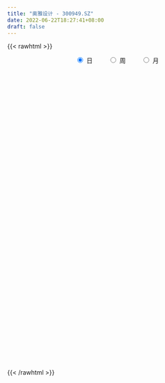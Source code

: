 ```yaml
---
title: "奥雅设计 - 300949.SZ"
date: 2022-06-22T18:27:41+08:00
draft: false
---
```

{{< rawhtml >}}
    <div style="text-align: center">
        <label style="padding: 1rem;"><input style="margin-right: .5rem" type="radio" name="period" value="D" checked onclick="period_change(this)">日</label>
        <label style="padding: 1rem;"><input style="margin-right: .5rem" type="radio" name="period" value="W" onclick="period_change(this)">周</label>
        <label style="padding: 1rem;"><input style="margin-right: .5rem" type="radio" name="period" value="M" onclick="period_change(this)">月</label>
    </div>
    <div id="chart" style="height: 700px;"></div> 
    <script type="text/javascript">
        const D_v = [86296.97,61749.71,57171.45,42821.42,43817.62,39338.19,34016.39,31419.39,20517.57,18460.06,31825.85,21792.62,15233.46,18181.46,16590.54,22956.92,34479.87,37650.38,27408.04,25761.56,19600.77,15570.81,16243.94,13201.29,17982.92,9625.34,8540.03,16987.98,28898.24,16386.1,15584.81,8897.23,8587.29,8727.69,7005.5,8990.54,10225.41,7910.95,7105.2,16995.69,9477.93,11446.15,7151.54,12031.17,10538.73,5022.0,7439.0,6344.0,7755.33,8227.0,6181.48,5370.18,6269.51,8412.84,6393.0,5379.84,7363.84,4485.0,5084.0,7913.0,11129.7,7220.0,4571.0,4946.0,6944.13,11486.86,7520.0,4569.7,3972.0,3502.89,6090.78,4559.75,4999.31,3744.0,3953.21,3515.16,4700.31,5464.65,4742.64,7537.0,21077.59,11495.92,6516.44,3754.16,3976.0,4176.09,2522.7,3452.72,3863.85,5550.72,3454.0,3636.0,3951.22,4842.24,5017.0,2695.5,4510.0,2522.0,3192.0,4086.0,3793.0,4883.72,6805.99,3988.0,2865.0,3159.0,3773.0,3604.0,3474.13,3232.0,2541.27,3186.5,3729.0,4084.0,3711.5,8695.25,6331.49,6530.03,4307.0,3292.0,4297.0,7183.0,6287.0,3561.0,4038.7,5671.21,12934.0,4056.0,4508.29,4133.0,6932.0,4529.0,3287.0,3996.27,4882.75,3299.0,2494.0,3691.0,2257.0,2791.99,2363.27,2117.0,2081.27,2595.0,2914.72,1373.0,2535.0,1431.0,2369.0,1516.0,1458.0,1485.0,1747.56,4396.0,2609.0,1420.0,1492.0,2077.0,1094.0,1932.0,1142.0,2422.85,2901.0,4735.0,2407.0,2081.0,1214.0,1239.75,1957.0,1962.0,2616.0,14942.81,17797.36,42331.42,45165.74,25911.65,36324.01,29795.75,14184.24,18289.64,28866.08,45383.4,32613.41,20288.33,12346.83,27397.53,19737.59,14709.0,8120.39,12291.89,8545.29,8479.89,10083.71,55281.94,59154.36,95164.2,60791.01,78837.56,63325.21,44369.26,40627.55,48878.57,41594.36,28489.36,41542.23,46715.41,30890.73,41550.55,32299.87,30685.19,39373.38,33492.51,29297.71,17544.54,20321.72,15129.56,20018.04,20055.99,25863.9,26709.77,15796.11,18313.87,12159.88,10620.16,12804.64,9125.4,10274.0,8530.87,15597.4,20326.2,15249.0,23435.0,21436.23,11875.75,8984.45,38881.95,26518.04,16539.3,13418.84,19203.79,10990.45,19706.65,9732.43,7955.99,6988.02,7950.0,9873.27,20511.37,11572.87,13920.15,12365.0,10916.01,8300.88,8379.65,11245.65,13752.59,18619.01,19647.73,20091.0,16691.41,17059.52,12093.49,20758.78,28337.7,17241.69,12799.63,13958.0,24433.45,24129.07,18015.86,23924.44,21224.47,18858.08,14052.77,9321.0,11886.98,5929.0,7795.0,10166.59,9480.93,6253.99,9490.37,9519.38,20433.0,12960.95,11576.9,8834.0,6704.95,6525.87,10836.0,39627.94,27145.7,25411.08,38693.77,26790.49,25161.95,20752.9,21320.03,20239.21,17440.08,14601.0,15867.18,9896.3,7963.55,7671.0,6420.55,6039.74,5981.0,12745.0,7522.0,6205.0,4878.0,5335.7,6750.4,5836.7,15660.44,9976.34,14300.08,15173.21,12964.93]
const D_histogram = [0.0,-1.0210826211,-1.6715937046,-2.4986506082,-3.2156428761,-3.8487280447,-3.9233080526,-4.135944887,-3.9939812317,-3.6089544384,-2.9871739103,-2.5822970886,-2.1589550567,-1.6034648286,-1.0863382619,-0.6032118768,0.0714159445,0.6735538263,1.0484610336,0.9627875862,0.9978845584,0.9833103067,0.9188951681,0.9706655774,0.8752670766,0.8846376884,0.9673788853,1.1546590781,1.297372024,1.3206644281,1.1761687098,1.1439134453,1.1051489671,1.0356526376,1.0356070291,1.0671611705,1.0059449979,0.893880257,0.8265340404,0.5776266228,0.3402472137,0.0553912953,-0.0248828458,-0.202407866,-0.3775135321,-0.4274675942,-0.4566510533,-0.4715216088,-0.3479315537,-0.1687699244,-0.0805707216,0.0642377615,0.2061578554,0.3938793692,0.4432166465,0.4303006154,0.4891044893,0.5146351559,0.538497509,0.6226536108,0.7406844404,0.7265674791,0.7429405008,0.7752342641,0.7968162624,0.820224044,0.7523349306,0.6699101332,0.5881885769,0.5353782424,0.4390575841,0.3986479879,0.2936601919,0.2085517215,0.1800945507,0.202266503,0.2539103355,0.2990425978,0.313433512,0.3434636394,0.4422040279,0.3914790917,0.294149552,0.2288386194,0.1424642788,0.0726180486,0.0536415063,0.0699743273,0.0959355145,0.0191383152,-0.0102317823,-0.023628781,-0.0351924762,-0.0595987563,-0.1493515153,-0.1901392981,-0.2812663933,-0.3168404885,-0.2920336843,-0.2344833483,-0.2463226492,-0.3177027444,-0.2694116683,-0.3196999903,-0.2918413108,-0.2189877205,-0.1078504708,-0.0019104858,0.0792683437,0.0817789129,0.0576381008,0.1200351136,0.2037716944,0.2647588009,0.305771964,0.3703477272,0.4326992734,0.3745301484,0.3744810806,0.3130067438,0.1995870031,0.2601252816,0.3263751263,0.3351903478,0.2959315823,0.3140783407,0.0314959031,-0.1389329816,-0.2049264833,-0.2321678314,-0.1923195816,-0.1573819888,-0.1212514918,-0.0859909694,-0.0439936812,-0.0305076941,-0.0272331664,-0.0502520457,-0.0539683624,-0.0695190987,-0.0908756,-0.1113534922,-0.0916628087,-0.0437894806,-0.0897898158,-0.1058584356,-0.152498774,-0.1510524939,-0.084098275,-0.0330099604,-0.0289305234,0.0170125311,0.0663260517,0.1028904924,0.0801731789,0.0698087832,0.0497022215,0.0206011368,0.009039038,-0.026044177,-0.0286609504,-0.0764580814,-0.1645715798,-0.1051199934,-0.0747552859,-0.0978664182,-0.0790320997,-0.0417343243,-0.0081258112,0.0405723494,0.1190574571,0.3803054036,0.5520052533,1.0051254369,1.3941628906,1.4176054152,1.5712008996,1.2854759665,0.9929888288,0.8918512274,0.8928570701,1.0725830397,0.8821249741,0.5614282779,0.260148043,0.1419534471,0.0454684195,-0.2060392442,-0.3240779834,-0.5787254446,-0.7313826642,-0.733863667,-0.6838104558,0.0286233718,1.2509149044,1.845804155,1.7778469451,2.4847783787,2.3091802979,1.8906966538,1.5915996701,1.130494624,0.5722105561,0.039052624,-0.0452545568,-0.0492009939,-0.319633645,-0.3184403685,-0.526049086,-0.5703746098,-0.4213035755,-0.9511232002,-1.5057358887,-1.7861976138,-2.0432557326,-2.04159799,-1.995745759,-1.897712038,-1.5795236817,-1.5659194481,-1.4104294291,-1.4670584985,-1.4633416355,-1.3471849204,-1.3792754079,-1.2799257224,-1.2995938591,-1.1671433407,-0.8434371835,-0.6133754792,-0.4290579761,-0.1895607578,-0.2422218383,-0.3202506804,-0.3302253241,0.1364143837,0.3390308868,0.4075263833,0.4901843876,0.2807930954,0.208203285,-0.0650434603,-0.1968678432,-0.2754501102,-0.2757089036,-0.2243195683,-0.2167693208,-0.0579088409,-0.0089641861,-0.192916659,-0.2192004974,-0.1498886587,-0.052669065,-0.0080278165,-0.0548230712,0.0982815613,0.2567486573,0.4715876864,0.6424139433,0.7548130089,0.7591608628,0.6695753954,0.7253101035,0.7373658142,0.6756976013,0.6263110803,0.5155844891,0.5567498814,0.5499306391,0.5089487471,0.4654116553,0.0398649031,-0.0279039487,-0.2577343159,-0.4348309712,-0.7038938379,-0.8374772023,-0.8466007199,-0.8365723299,-0.8961218455,-0.8805218757,-1.0470123196,-1.0561433816,-1.2254112234,-1.3870187642,-1.2596905215,-1.0482403838,-0.8591300563,-0.5822108518,0.0964872935,0.5732086049,0.7942913337,1.0095853347,1.3110485723,1.3407667089,1.3461562152,1.2825303637,1.2386005597,1.0929002667,0.7934707932,0.6828000261,0.6181036679,0.514006455,0.3888607962,0.2957633808,0.2122813365,0.135527572,0.0896799863,-0.0450017564,-0.1848042086,-0.3385734631,-0.3990905337,-0.4302621143,-0.4646765025,-0.453587904,-0.3088654105,-0.2334088561,-0.0631152081,0.1042304332,0.1056413006]
const D_fast = [0.0,-1.2763532764,-2.344762786,-3.7964823416,-5.3173853286,-6.9126525083,-7.9680595294,-9.2146825855,-10.0712142381,-10.5884260545,-10.7134390039,-10.9541364543,-11.0705331867,-10.9159091657,-10.6703671645,-10.3380437485,-9.6455619412,-8.8750356028,-8.238013137,-8.082989688,-7.7984215761,-7.5671682512,-7.4018595977,-7.1074227941,-6.9840045257,-6.7534744918,-6.4288885736,-5.9529436112,-5.4858876594,-5.1324291483,-4.9828826891,-4.7291595922,-4.4916368287,-4.3022199988,-4.04336385,-3.745019416,-3.5547493391,-3.4433440157,-3.3040567223,-3.4085574842,-3.5608750898,-3.8318831844,-3.918378037,-4.1465050236,-4.4159890728,-4.5728100335,-4.7161562559,-4.8489072136,-4.8123000469,-4.6753308987,-4.6072743763,-4.4464064528,-4.252946895,-3.966755539,-3.8066141001,-3.7119549773,-3.530874981,-3.3766855255,-3.2181987951,-2.9783792907,-2.6751773509,-2.5076524425,-2.3055442955,-2.0794419662,-1.8586559023,-1.6301921097,-1.5099974904,-1.4249447546,-1.3596191666,-1.2785849405,-1.2651412028,-1.205888802,-1.2374615501,-1.27043209,-1.2538656231,-1.1811270451,-1.0660056288,-0.946112717,-0.8533634248,-0.7374673875,-0.5281759921,-0.4810311553,-0.5048233071,-0.5129245849,-0.5636828557,-0.6153745737,-0.6209407395,-0.5871143367,-0.5371692709,-0.6091818914,-0.6411099344,-0.6604141283,-0.6807759427,-0.7200819118,-0.8471725496,-0.935495157,-1.0969388504,-1.2117230678,-1.2599246846,-1.2609951858,-1.3344151489,-1.4852209303,-1.5042827712,-1.6344960908,-1.679597739,-1.6614910788,-1.5773164468,-1.4718540833,-1.3708581679,-1.3479028704,-1.3576341574,-1.2652283661,-1.1305488617,-1.003372055,-0.885915901,-0.7287532059,-0.5582268413,-0.5227634293,-0.4291922269,-0.4124148778,-0.4759378677,-0.3503682688,-0.2025246426,-0.1099118341,-0.075187704,0.0214786396,-0.2532298222,-0.4583919524,-0.5756170749,-0.6609003808,-0.6691320264,-0.6735399308,-0.6677223068,-0.6539595267,-0.6229606588,-0.6171015952,-0.6206353591,-0.6562172498,-0.6734256571,-0.7063561681,-0.7504315694,-0.7987478346,-0.8019728534,-0.7650468954,-0.8334946845,-0.8760279132,-0.9607929452,-0.9971097885,-0.9511801383,-0.9083443139,-0.9114975077,-0.8613013205,-0.7954062869,-0.7331192232,-0.7357932419,-0.7287054418,-0.7363864482,-0.7603372486,-0.769639588,-0.8112338472,-0.8210158582,-0.8879275096,-1.0171839029,-0.9840123148,-0.9723364288,-1.0199141656,-1.0208378721,-0.9939736777,-0.9623966175,-0.9035553695,-0.7953058975,-0.4389816001,-0.1292804371,0.5751211058,1.312699282,1.6905431605,2.2369388697,2.2725829283,2.2283429978,2.3501682033,2.5743883135,3.022260043,3.0523332209,2.8719935943,2.63575037,2.553044136,2.4679262132,2.1649087385,1.9658505034,1.5665216811,1.2310187954,1.0450718759,0.9241724731,1.6437621436,3.1787824024,4.2351226917,4.6116272181,5.9397532464,6.34145024,6.3956407594,6.4944436933,6.3159623031,5.9007308742,5.3773360981,5.2817152781,5.2654685926,4.9151275302,4.8367107146,4.4975897256,4.3106705493,4.3544156898,3.586815265,2.6557686043,1.9287574758,1.1608854239,0.6521436689,0.1990594601,-0.1773348283,-0.2540273925,-0.6319030209,-0.8290203592,-1.2524140531,-1.6145325991,-1.835172114,-2.2120814535,-2.4327131986,-2.7772798001,-2.9366151169,-2.8237682555,-2.747050421,-2.669997412,-2.4778903832,-2.5911069231,-2.7491984354,-2.8417294101,-2.3409861065,-2.0536118816,-1.8832347893,-1.6780306881,-1.8172237064,-1.8377626956,-2.127270306,-2.3083116497,-2.4557564443,-2.5249424635,-2.5296330203,-2.576275103,-2.4318918333,-2.385188225,-2.6173698627,-2.6984538254,-2.6666141515,-2.582561824,-2.5399275296,-2.6004285521,-2.4227535293,-2.2000992689,-1.8673633182,-1.5359335755,-1.2348312577,-1.0406931881,-0.9628848066,-0.7258225726,-0.5294254084,-0.422169221,-0.3149779719,-0.2968084409,-0.1164555782,0.0142078393,0.1004631341,0.173278956,-0.2423015704,-0.3170464094,-0.6113103555,-0.8971147537,-1.3421510798,-1.6851037447,-1.9058774423,-2.1049921349,-2.3885721118,-2.593102611,-3.0213461347,-3.2945130421,-3.7701336898,-4.2784959216,-4.4660903093,-4.5167002676,-4.5423724541,-4.4110059626,-3.7081859939,-3.0881625313,-2.668506969,-2.2008166343,-1.5715912537,-1.2066814398,-0.8647528798,-0.6077461404,-0.3420258045,-0.2145010307,-0.3155628059,-0.2555335665,-0.1657040077,-0.1412996069,-0.1692300666,-0.1883866368,-0.218798347,-0.2616702185,-0.2850978077,-0.4310299894,-0.6170334937,-0.855446114,-1.0157358181,-1.1544729273,-1.305056441,-1.4073648186,-1.3398586777,-1.3227543374,-1.1682394914,-0.9748362418,-0.9470150492]
const D_slow = [0.0,-0.2552706553,-0.6731690814,-1.2978317335,-2.1017424525,-3.0639244637,-4.0447514768,-5.0787376985,-6.0772330065,-6.9794716161,-7.7262650936,-8.3718393658,-8.91157813,-9.3124443371,-9.5840289026,-9.7348318718,-9.7169778857,-9.5485894291,-9.2864741707,-9.0457772741,-8.7963061345,-8.5504785579,-8.3207547658,-8.0780883715,-7.8592716023,-7.6381121802,-7.3962674589,-7.1076026894,-6.7832596834,-6.4530935763,-6.1590513989,-5.8730730376,-5.5967857958,-5.3378726364,-5.0789708791,-4.8121805865,-4.560694337,-4.3372242728,-4.1305907627,-3.986184107,-3.9011223035,-3.8872744797,-3.8934951912,-3.9440971577,-4.0384755407,-4.1453424392,-4.2595052026,-4.3773856048,-4.4643684932,-4.5065609743,-4.5267036547,-4.5106442143,-4.4591047505,-4.3606349082,-4.2498307466,-4.1422555927,-4.0199794704,-3.8913206814,-3.7566963041,-3.6010329014,-3.4158617913,-3.2342199215,-3.0484847963,-2.8546762303,-2.6554721647,-2.4504161537,-2.262332421,-2.0948548877,-1.9478077435,-1.8139631829,-1.7041987869,-1.6045367899,-1.5311217419,-1.4789838116,-1.4339601739,-1.3833935481,-1.3199159642,-1.2451553148,-1.1667969368,-1.0809310269,-0.97038002,-0.872510247,-0.7989728591,-0.7417632042,-0.7061471345,-0.6879926224,-0.6745822458,-0.657088664,-0.6331047853,-0.6283202066,-0.6308781521,-0.6367853474,-0.6455834664,-0.6604831555,-0.6978210343,-0.7453558588,-0.8156724572,-0.8948825793,-0.9678910004,-1.0265118374,-1.0880924997,-1.1675181858,-1.2348711029,-1.3147961005,-1.3877564282,-1.4425033583,-1.469465976,-1.4699435975,-1.4501265115,-1.4296817833,-1.4152722581,-1.3852634797,-1.3343205561,-1.2681308559,-1.1916878649,-1.0991009331,-0.9909261148,-0.8972935777,-0.8036733075,-0.7254216216,-0.6755248708,-0.6104935504,-0.5288997688,-0.4451021819,-0.3711192863,-0.2925997011,-0.2847257253,-0.3194589708,-0.3706905916,-0.4287325494,-0.4768124448,-0.516157942,-0.546470815,-0.5679685573,-0.5789669776,-0.5865939011,-0.5934021927,-0.6059652041,-0.6194572947,-0.6368370694,-0.6595559694,-0.6873943424,-0.7103100446,-0.7212574148,-0.7437048687,-0.7701694776,-0.8082941711,-0.8460572946,-0.8670818633,-0.8753343535,-0.8825669843,-0.8783138515,-0.8617323386,-0.8360097155,-0.8159664208,-0.798514225,-0.7860886696,-0.7809383854,-0.7786786259,-0.7851896702,-0.7923549078,-0.8114694282,-0.8526123231,-0.8788923215,-0.8975811429,-0.9220477475,-0.9418057724,-0.9522393535,-0.9542708063,-0.9441277189,-0.9143633546,-0.8192870037,-0.6812856904,-0.4300043312,-0.0814636085,0.2729377453,0.6657379702,0.9871069618,1.235354169,1.4583169759,1.6815312434,1.9496770033,2.1702082468,2.3105653163,2.3756023271,2.4110906889,2.4224577937,2.3709479827,2.2899284868,2.1452471257,1.9624014596,1.7789355429,1.6079829289,1.6151387719,1.927867498,2.3893185367,2.833780273,3.4549748677,4.0322699421,4.5049441056,4.9028440231,5.1854676791,5.3285203181,5.3382834741,5.3269698349,5.3146695865,5.2347611752,5.1551510831,5.0236388116,4.8810451591,4.7757192653,4.5379384652,4.161504493,3.7149550896,3.2041411564,2.6937416589,2.1948052192,1.7203772097,1.3254962892,0.9340164272,0.5814090699,0.2146444453,-0.1511909636,-0.4879871937,-0.8328060456,-1.1527874762,-1.477685941,-1.7694717762,-1.980331072,-2.1336749418,-2.2409394359,-2.2883296253,-2.3488850849,-2.428947755,-2.511504086,-2.4774004901,-2.3926427684,-2.2907611726,-2.1682150757,-2.0980168018,-2.0459659806,-2.0622268457,-2.1114438065,-2.180306334,-2.2492335599,-2.305313452,-2.3595057822,-2.3739829924,-2.3762240389,-2.4244532037,-2.479253328,-2.5167254927,-2.529892759,-2.5318997131,-2.5456054809,-2.5210350906,-2.4568479262,-2.3389510046,-2.1783475188,-1.9896442666,-1.7998540509,-1.632460202,-1.4511326761,-1.2667912226,-1.0978668223,-0.9412890522,-0.8123929299,-0.6732054596,-0.5357227998,-0.408485613,-0.2921326992,-0.2821664734,-0.2891424606,-0.3535760396,-0.4622837824,-0.6382572419,-0.8476265425,-1.0592767224,-1.2684198049,-1.4924502663,-1.7125807352,-1.9743338151,-2.2383696605,-2.5447224664,-2.8914771574,-3.2063997878,-3.4684598838,-3.6832423978,-3.8287951108,-3.8046732874,-3.6613711362,-3.4627983027,-3.2104019691,-2.882639826,-2.5474481488,-2.210909095,-1.890276504,-1.5806263641,-1.3074012974,-1.1090335991,-0.9383335926,-0.7838076756,-0.6553060619,-0.5580908628,-0.4841500176,-0.4310796835,-0.3971977905,-0.3747777939,-0.386028233,-0.4322292852,-0.5168726509,-0.6166452844,-0.7242108129,-0.8403799386,-0.9537769146,-1.0309932672,-1.0893454812,-1.1051242833,-1.079066675,-1.0526563498]
const D_data = [['2021-02-26', 110.0, 109.0, 100.0, 143.0],['2021-03-01', 99.79, 93.0, 91.29, 108.5],['2021-03-02', 90.07, 91.96, 85.08, 95.93],['2021-03-03', 88.86, 83.92, 83.81, 89.9],['2021-03-04', 83.6, 78.57, 78.35, 86.38],['2021-03-05', 75.0, 72.75, 72.56, 77.97],['2021-03-08', 73.77, 74.2, 72.9, 75.7],['2021-03-09', 73.47, 67.8, 67.58, 73.47],['2021-03-10', 68.0, 67.99, 67.0, 69.5],['2021-03-11', 68.0, 68.48, 66.01, 69.13],['2021-03-12', 68.09, 70.48, 67.11, 72.76],['2021-03-15', 69.0, 67.16, 66.62, 69.02],['2021-03-16', 67.2, 66.5, 65.62, 67.79],['2021-03-17', 67.03, 68.0, 66.51, 68.64],['2021-03-18', 67.51, 68.0, 66.67, 68.68],['2021-03-19', 67.62, 68.23, 66.82, 70.18],['2021-03-22', 68.23, 72.17, 68.23, 73.33],['2021-03-23', 71.9, 73.65, 69.44, 76.33],['2021-03-24', 72.0, 72.8, 72.0, 75.1],['2021-03-25', 71.0, 67.31, 67.01, 71.0],['2021-03-26', 67.0, 68.2, 67.0, 70.7],['2021-03-29', 67.5, 67.19, 67.12, 69.3],['2021-03-30', 67.99, 65.91, 65.62, 68.15],['2021-03-31', 65.99, 66.92, 65.53, 67.4],['2021-04-01', 66.01, 64.56, 64.05, 66.66],['2021-04-02', 64.69, 65.24, 64.07, 65.59],['2021-04-06', 65.24, 66.08, 65.2, 66.08],['2021-04-07', 65.78, 67.94, 65.67, 68.06],['2021-04-08', 68.5, 68.27, 68.02, 72.51],['2021-04-09', 67.89, 67.33, 66.67, 68.75],['2021-04-12', 67.33, 65.0, 64.87, 67.85],['2021-04-13', 65.16, 66.0, 64.8, 66.0],['2021-04-14', 66.22, 65.81, 65.0, 66.43],['2021-04-15', 65.98, 65.21, 65.06, 66.41],['2021-04-16', 65.21, 65.98, 65.12, 66.25],['2021-04-19', 65.6, 66.6, 65.16, 66.7],['2021-04-20', 66.62, 65.52, 65.45, 67.3],['2021-04-21', 65.0, 64.54, 64.49, 65.19],['2021-04-22', 64.68, 64.7, 64.45, 65.65],['2021-04-23', 64.8, 61.55, 61.51, 64.98],['2021-04-26', 61.2, 60.18, 60.01, 61.44],['2021-04-27', 60.5, 57.77, 57.46, 60.6],['2021-04-28', 57.01, 58.8, 57.01, 58.86],['2021-04-29', 58.0, 56.23, 56.22, 58.0],['2021-04-30', 56.23, 54.5, 54.42, 56.41],['2021-05-06', 54.32, 54.55, 54.32, 55.29],['2021-05-07', 54.65, 53.64, 53.61, 54.91],['2021-05-10', 53.54, 52.71, 52.58, 53.86],['2021-05-11', 52.8, 53.78, 52.65, 54.37],['2021-05-12', 53.01, 54.45, 52.65, 54.85],['2021-05-13', 54.0, 53.29, 53.21, 54.6],['2021-05-14', 53.63, 53.98, 53.3, 54.23],['2021-05-17', 53.6, 54.19, 53.1, 54.19],['2021-05-18', 54.36, 55.27, 54.0, 55.29],['2021-05-19', 55.2, 53.9, 53.9, 55.22],['2021-05-20', 53.76, 52.97, 52.86, 53.77],['2021-05-21', 53.02, 53.78, 53.02, 54.86],['2021-05-24', 53.41, 53.43, 53.15, 53.78],['2021-05-25', 53.16, 53.42, 52.88, 53.52],['2021-05-26', 53.42, 54.41, 53.34, 54.58],['2021-05-27', 54.46, 55.43, 54.46, 56.47],['2021-05-28', 55.19, 54.17, 54.13, 55.55],['2021-05-31', 54.0, 54.7, 54.0, 54.78],['2021-06-01', 54.75, 55.22, 54.46, 55.48],['2021-06-02', 55.4, 55.47, 54.62, 55.85],['2021-06-03', 56.0, 55.9, 55.61, 57.38],['2021-06-04', 55.75, 54.93, 54.73, 55.75],['2021-06-07', 55.26, 54.6, 54.47, 55.45],['2021-06-08', 54.92, 54.38, 54.33, 54.92],['2021-06-09', 54.72, 54.56, 54.31, 54.72],['2021-06-10', 54.36, 53.75, 53.67, 54.59],['2021-06-11', 53.9, 54.18, 53.69, 54.88],['2021-06-15', 54.0, 53.03, 52.96, 54.08],['2021-06-16', 53.53, 52.75, 52.73, 53.53],['2021-06-17', 52.66, 53.1, 52.52, 53.1],['2021-06-18', 53.34, 53.67, 52.8, 53.74],['2021-06-21', 53.48, 54.23, 53.41, 54.48],['2021-06-22', 54.23, 54.45, 53.89, 54.55],['2021-06-23', 54.71, 54.3, 54.03, 54.71],['2021-06-24', 54.23, 54.72, 54.03, 55.34],['2021-06-25', 54.71, 56.1, 53.8, 58.44],['2021-06-28', 56.0, 54.56, 54.23, 56.0],['2021-06-29', 54.15, 53.73, 53.6, 54.69],['2021-06-30', 53.66, 53.79, 53.51, 54.17],['2021-07-01', 53.8, 53.16, 53.15, 54.09],['2021-07-02', 53.25, 52.93, 52.76, 53.46],['2021-07-05', 53.0, 53.28, 52.93, 53.39],['2021-07-06', 53.42, 53.67, 53.05, 53.72],['2021-07-07', 53.42, 53.88, 53.42, 54.09],['2021-07-08', 53.87, 52.41, 52.41, 54.05],['2021-07-09', 52.12, 52.63, 52.12, 53.09],['2021-07-12', 53.0, 52.61, 52.19, 53.05],['2021-07-13', 52.85, 52.45, 52.26, 52.87],['2021-07-14', 52.45, 52.06, 51.91, 52.53],['2021-07-15', 52.03, 50.75, 50.16, 52.28],['2021-07-16', 50.54, 50.77, 50.54, 51.1],['2021-07-19', 50.77, 49.48, 49.4, 50.77],['2021-07-20', 49.09, 49.47, 49.02, 49.79],['2021-07-21', 49.66, 49.82, 49.23, 50.44],['2021-07-22', 49.78, 50.1, 49.38, 50.3],['2021-07-23', 50.11, 49.01, 49.0, 50.29],['2021-07-26', 49.11, 47.65, 47.25, 49.38],['2021-07-27', 47.42, 48.68, 47.22, 49.63],['2021-07-28', 48.7, 47.02, 46.59, 48.7],['2021-07-29', 47.99, 47.5, 47.05, 47.99],['2021-07-30', 47.6, 47.93, 47.16, 48.59],['2021-08-02', 47.55, 48.57, 47.55, 48.57],['2021-08-03', 48.58, 48.84, 48.29, 48.98],['2021-08-04', 49.17, 48.86, 48.58, 49.36],['2021-08-05', 48.56, 47.96, 47.82, 48.9],['2021-08-06', 48.28, 47.42, 47.42, 48.28],['2021-08-09', 47.21, 48.48, 47.21, 48.6],['2021-08-10', 48.49, 49.08, 48.44, 49.1],['2021-08-11', 48.56, 49.19, 48.56, 49.6],['2021-08-12', 49.2, 49.27, 48.78, 49.4],['2021-08-13', 49.23, 49.96, 49.0, 50.48],['2021-08-16', 49.98, 50.45, 49.1, 50.5],['2021-08-17', 50.15, 49.14, 49.0, 51.25],['2021-08-18', 48.92, 49.89, 48.73, 50.35],['2021-08-19', 49.88, 49.12, 49.01, 49.9],['2021-08-20', 49.0, 48.1, 48.0, 49.21],['2021-08-23', 48.22, 50.23, 48.22, 50.34],['2021-08-24', 50.23, 50.8, 49.8, 50.88],['2021-08-25', 50.8, 50.48, 50.34, 51.15],['2021-08-26', 50.46, 49.99, 49.85, 50.77],['2021-08-27', 49.99, 50.85, 49.99, 51.06],['2021-08-30', 48.74, 46.46, 46.46, 48.75],['2021-08-31', 46.06, 46.55, 46.06, 46.87],['2021-09-01', 46.55, 47.03, 46.0, 47.25],['2021-09-02', 46.8, 47.03, 46.63, 47.55],['2021-09-03', 46.8, 47.67, 46.76, 48.28],['2021-09-06', 47.89, 47.6, 47.09, 47.89],['2021-09-07', 47.63, 47.62, 47.56, 48.27],['2021-09-08', 47.62, 47.64, 47.42, 47.79],['2021-09-09', 47.64, 47.8, 47.14, 47.88],['2021-09-10', 47.6, 47.48, 47.2, 47.8],['2021-09-13', 47.43, 47.29, 47.2, 47.93],['2021-09-14', 47.05, 46.79, 46.79, 47.45],['2021-09-15', 46.99, 46.83, 46.58, 47.04],['2021-09-16', 46.83, 46.49, 46.37, 47.07],['2021-09-17', 46.69, 46.16, 46.07, 46.69],['2021-09-22', 46.0, 45.88, 45.78, 46.24],['2021-09-23', 45.91, 46.2, 45.9, 46.51],['2021-09-24', 46.29, 46.58, 46.0, 46.77],['2021-09-27', 46.58, 45.25, 45.2, 46.59],['2021-09-28', 45.75, 45.27, 45.09, 45.75],['2021-09-29', 45.3, 44.5, 44.5, 45.58],['2021-09-30', 45.0, 44.74, 44.71, 45.11],['2021-10-08', 46.73, 45.53, 44.91, 46.73],['2021-10-11', 45.53, 45.48, 45.3, 45.67],['2021-10-12', 45.25, 44.89, 44.71, 45.41],['2021-10-13', 44.89, 45.42, 44.62, 45.49],['2021-10-14', 45.42, 45.63, 45.05, 45.66],['2021-10-15', 45.88, 45.65, 45.65, 46.95],['2021-10-18', 45.25, 44.9, 44.69, 45.62],['2021-10-19', 44.66, 44.91, 44.65, 45.35],['2021-10-20', 44.93, 44.64, 44.6, 45.15],['2021-10-21', 44.8, 44.31, 44.22, 44.8],['2021-10-22', 44.3, 44.32, 44.27, 44.59],['2021-10-25', 44.33, 43.78, 43.72, 44.33],['2021-10-26', 43.68, 43.95, 43.6, 44.01],['2021-10-27', 44.1, 43.09, 43.08, 44.2],['2021-10-28', 43.28, 42.0, 41.83, 43.28],['2021-10-29', 42.02, 43.54, 42.02, 45.55],['2021-11-01', 43.12, 43.22, 42.8, 43.56],['2021-11-02', 43.0, 42.37, 42.2, 43.63],['2021-11-03', 42.37, 42.68, 42.02, 42.84],['2021-11-04', 42.68, 42.88, 42.08, 43.25],['2021-11-05', 43.0, 42.87, 42.53, 43.25],['2021-11-08', 42.84, 43.16, 42.64, 43.48],['2021-11-09', 43.16, 43.81, 43.16, 43.88],['2021-11-10', 43.53, 47.1, 43.51, 47.5],['2021-11-11', 46.93, 47.42, 46.5, 48.7],['2021-11-12', 47.31, 53.19, 47.3, 55.88],['2021-11-15', 53.2, 55.6, 50.65, 58.5],['2021-11-16', 54.49, 53.28, 52.91, 55.42],['2021-11-17', 53.08, 56.66, 52.29, 59.49],['2021-11-18', 54.5, 52.06, 51.8, 54.78],['2021-11-19', 51.33, 51.48, 51.33, 53.31],['2021-11-22', 51.43, 53.76, 51.36, 54.88],['2021-11-23', 54.92, 55.71, 52.65, 56.42],['2021-11-24', 55.09, 59.49, 54.84, 61.5],['2021-11-25', 58.0, 55.9, 55.72, 58.57],['2021-11-26', 55.4, 53.78, 53.33, 56.9],['2021-11-29', 52.53, 53.0, 52.42, 53.8],['2021-11-30', 54.5, 54.66, 54.47, 58.5],['2021-12-01', 53.96, 54.77, 53.73, 56.22],['2021-12-02', 54.41, 52.16, 52.16, 55.04],['2021-12-03', 52.8, 52.95, 52.2, 53.53],['2021-12-06', 52.95, 50.18, 50.03, 53.18],['2021-12-07', 50.2, 50.12, 49.68, 51.41],['2021-12-08', 50.51, 51.26, 50.17, 51.57],['2021-12-09', 51.27, 51.72, 51.0, 52.31],['2021-12-10', 51.19, 62.06, 51.18, 62.06],['2021-12-13', 67.8, 74.47, 64.67, 74.47],['2021-12-14', 75.0, 73.09, 72.44, 80.66],['2021-12-15', 70.35, 68.04, 67.1, 71.39],['2021-12-16', 68.0, 81.65, 65.3, 81.65],['2021-12-17', 80.06, 74.49, 74.48, 80.98],['2021-12-20', 73.57, 72.13, 71.77, 77.77],['2021-12-21', 72.13, 73.75, 70.2, 74.5],['2021-12-22', 73.75, 71.47, 71.3, 79.88],['2021-12-23', 71.47, 68.92, 67.84, 75.03],['2021-12-24', 69.47, 67.28, 67.03, 70.5],['2021-12-27', 67.53, 71.99, 65.28, 74.0],['2021-12-28', 70.1, 73.48, 68.53, 78.28],['2021-12-29', 72.0, 70.0, 69.03, 73.13],['2021-12-30', 69.5, 73.16, 68.5, 75.5],['2021-12-31', 72.79, 70.37, 68.61, 73.85],['2022-01-04', 70.99, 72.0, 69.46, 73.57],['2022-01-05', 71.0, 75.0, 70.25, 75.55],['2022-01-06', 73.27, 65.57, 60.0, 73.35],['2022-01-07', 64.8, 61.95, 61.0, 67.99],['2022-01-10', 61.1, 62.36, 58.8, 62.84],['2022-01-11', 62.93, 60.15, 59.8, 62.93],['2022-01-12', 60.31, 61.48, 59.26, 61.95],['2022-01-13', 61.02, 60.89, 60.6, 63.3],['2022-01-14', 60.12, 60.65, 60.12, 63.2],['2022-01-17', 61.5, 63.36, 61.0, 64.27],['2022-01-18', 62.9, 59.34, 58.31, 63.0],['2022-01-19', 59.3, 60.49, 58.81, 61.35],['2022-01-20', 59.82, 57.0, 56.88, 60.68],['2022-01-21', 56.85, 56.44, 56.27, 58.16],['2022-01-24', 55.63, 57.0, 55.5, 58.7],['2022-01-25', 56.4, 54.18, 54.0, 57.45],['2022-01-26', 54.37, 54.8, 53.91, 56.36],['2022-01-27', 54.5, 52.3, 52.18, 54.8],['2022-01-28', 53.58, 53.29, 52.6, 54.28],['2022-02-07', 53.8, 55.85, 52.0, 55.85],['2022-02-08', 57.99, 55.3, 54.24, 57.99],['2022-02-09', 54.24, 55.12, 53.66, 55.49],['2022-02-10', 54.94, 56.39, 54.85, 58.32],['2022-02-11', 56.91, 52.73, 52.48, 56.91],['2022-02-14', 51.23, 51.49, 50.06, 52.69],['2022-02-15', 51.5, 51.49, 51.02, 52.8],['2022-02-16', 51.5, 58.27, 51.32, 60.8],['2022-02-17', 58.0, 56.62, 56.2, 58.5],['2022-02-18', 56.87, 55.64, 54.35, 56.87],['2022-02-21', 55.79, 56.27, 54.88, 56.27],['2022-02-22', 55.8, 52.27, 51.83, 55.83],['2022-02-23', 52.28, 53.12, 51.93, 53.44],['2022-02-24', 52.75, 49.43, 48.2, 53.25],['2022-02-25', 49.71, 49.7, 49.3, 51.27],['2022-02-28', 50.0, 49.3, 48.25, 50.15],['2022-03-01', 49.34, 49.53, 48.84, 49.88],['2022-03-02', 49.09, 49.79, 48.82, 50.5],['2022-03-03', 50.37, 48.89, 48.71, 50.45],['2022-03-04', 48.89, 50.79, 48.61, 51.96],['2022-03-07', 50.76, 49.61, 48.85, 50.76],['2022-03-08', 49.27, 45.9, 45.9, 49.61],['2022-03-09', 46.68, 46.79, 44.0, 47.46],['2022-03-10', 47.33, 47.6, 47.02, 48.8],['2022-03-11', 46.69, 47.96, 46.22, 48.0],['2022-03-14', 47.42, 47.3, 46.51, 48.66],['2022-03-15', 46.87, 45.76, 45.69, 48.27],['2022-03-16', 45.89, 48.21, 45.3, 48.25],['2022-03-17', 48.34, 48.91, 47.3, 50.15],['2022-03-18', 48.01, 50.58, 47.64, 50.96],['2022-03-21', 50.8, 51.2, 50.0, 51.34],['2022-03-22', 50.45, 51.5, 49.88, 52.1],['2022-03-23', 51.01, 50.8, 50.04, 53.1],['2022-03-24', 50.2, 49.72, 49.63, 50.89],['2022-03-25', 49.8, 51.79, 49.69, 52.96],['2022-03-28', 53.0, 51.82, 51.56, 53.86],['2022-03-29', 52.0, 51.16, 51.0, 53.26],['2022-03-30', 51.35, 51.39, 50.6, 51.85],['2022-03-31', 50.89, 50.52, 50.5, 52.7],['2022-04-01', 50.01, 52.56, 49.37, 53.58],['2022-04-06', 52.98, 52.41, 52.24, 55.08],['2022-04-07', 52.11, 52.21, 52.1, 54.5],['2022-04-08', 52.18, 52.29, 51.33, 54.48],['2022-04-11', 51.25, 46.39, 46.0, 51.5],['2022-04-12', 46.95, 49.5, 46.15, 49.59],['2022-04-13', 49.47, 46.5, 46.23, 49.7],['2022-04-14', 46.69, 45.72, 45.62, 47.21],['2022-04-15', 45.51, 42.82, 42.2, 45.9],['2022-04-18', 42.25, 42.7, 41.67, 43.15],['2022-04-19', 42.7, 43.06, 42.01, 43.24],['2022-04-20', 43.0, 42.46, 42.22, 44.26],['2022-04-21', 42.68, 40.56, 40.31, 42.88],['2022-04-22', 40.44, 40.44, 39.77, 41.18],['2022-04-25', 39.8, 36.71, 36.52, 39.8],['2022-04-26', 36.76, 37.06, 36.57, 38.38],['2022-04-27', 30.76, 33.31, 30.76, 33.5],['2022-04-28', 32.5, 31.07, 30.53, 32.82],['2022-04-29', 31.39, 33.1, 31.36, 33.45],['2022-05-05', 34.14, 33.67, 32.85, 34.14],['2022-05-06', 33.0, 33.2, 32.33, 33.98],['2022-05-09', 33.29, 34.45, 33.29, 34.97],['2022-05-10', 34.3, 41.34, 34.11, 41.34],['2022-05-11', 44.91, 41.68, 41.5, 46.91],['2022-05-12', 41.69, 40.41, 39.49, 42.48],['2022-05-13', 42.0, 41.77, 40.82, 43.17],['2022-05-16', 42.0, 44.75, 40.61, 46.69],['2022-05-17', 43.99, 42.92, 41.28, 43.99],['2022-05-18', 42.97, 43.45, 42.1, 44.8],['2022-05-19', 42.8, 43.19, 41.8, 43.79],['2022-05-20', 43.4, 43.91, 42.33, 44.55],['2022-05-23', 43.88, 42.85, 42.3, 44.49],['2022-05-24', 43.23, 40.3, 40.3, 43.85],['2022-05-25', 40.34, 42.0, 40.34, 42.35],['2022-05-26', 42.01, 42.5, 41.81, 43.2],['2022-05-27', 42.62, 41.9, 41.43, 42.8],['2022-05-30', 41.89, 41.29, 40.57, 41.99],['2022-05-31', 41.69, 41.3, 40.24, 41.69],['2022-06-01', 41.88, 41.08, 40.56, 41.97],['2022-06-02', 41.08, 40.81, 40.39, 41.1],['2022-06-06', 40.7, 40.9, 40.59, 41.49],['2022-06-07', 41.25, 39.26, 38.9, 41.25],['2022-06-08', 39.66, 38.3, 37.64, 39.69],['2022-06-09', 38.31, 37.05, 37.05, 38.52],['2022-06-10', 36.97, 37.26, 36.76, 37.5],['2022-06-13', 37.16, 36.95, 36.46, 37.67],['2022-06-14', 36.75, 36.26, 35.01, 36.8],['2022-06-15', 36.25, 36.27, 36.22, 37.09],['2022-06-16', 36.27, 37.92, 36.22, 38.6],['2022-06-17', 37.5, 37.28, 36.81, 37.96],['2022-06-20', 37.72, 38.86, 37.33, 39.16],['2022-06-21', 39.14, 39.6, 38.76, 40.65],['2022-06-22', 39.6, 37.91, 37.61, 39.83]]
const W_v = [86296.97,244898.39,136239.26,94755.0,144900.62,72624.3,70812.35,48802.52,51227.79,50645.52,12461.0,33877.99,33819.03,35831.7,35467.99,22695.12,16211.68,43522.19,29918.61,18843.99,20141.96,18103.0,21701.71,16624.4,23406.25,24757.52,26740.91,32563.29,19994.02,13597.26,6793.27,8253.72,2369.0,10602.56,8692.0,13132.85,8898.75,79649.59,151381.39,145440.86,82311.34,94682.72,357272.34,203959.1,192998.79,132848.79,93069.85,98843.53,51355.07,96043.83,102799.49,73052.16,53278.65,57074.91,71644.63,86694.2,96770.47,66069.37,75343.3,39625.51,63980.6,15538.95,109546.59,132719.14,78043.77,28094.84,37331.0,43559.58,42438.22]
const W_histogram = [0.0,-2.3133903134,-3.7817002135,-4.6334632382,-4.901899987,-4.9664605624,-4.5662523596,-4.1048410166,-3.8164593177,-3.8101504892,-3.5772547477,-3.1298130147,-2.5986817071,-1.9993628335,-1.3605531122,-0.8237424505,-0.3618096101,0.2174245485,0.4819420173,0.717392971,0.8210922288,0.8412863208,0.8495609346,0.8843706286,1.1266154302,1.2028121606,1.4623967962,1.441545718,1.4335452558,1.3586374084,1.3536662269,1.2454773909,1.2432669272,1.2620060387,1.1974816233,1.116522131,1.0339806446,1.6537740303,1.9097909327,2.1759349858,2.2297661461,2.7769672701,3.810263316,3.8320038772,3.8671694069,3.1655506398,2.4860766006,1.6647259265,0.8613587625,0.2747016868,0.0754490221,-0.4354991975,-0.6653966349,-0.955733952,-0.9187492741,-0.7664331994,-0.5761472157,-0.4370947487,-0.9235700972,-1.3220400808,-1.9579839674,-2.2301686062,-1.714469009,-1.1384126185,-0.8169722191,-0.6113963316,-0.6448166603,-0.5969845108,-0.460442899]
const W_fast = [0.0,-2.8917378917,-5.3054728452,-7.3156016794,-8.809513425,-10.1156891411,-10.8570440281,-11.4218429393,-12.0875760698,-13.0338048636,-13.695222809,-14.0302343296,-14.1487734489,-14.0492952837,-13.7506238404,-13.4197487913,-13.0482683534,-12.4146780577,-12.0296750845,-11.6148758881,-11.3059035731,-11.0753879009,-10.8547230535,-10.5988207023,-10.0749220432,-9.6980222726,-9.0728384379,-8.7333030867,-8.382917235,-8.1181657302,-7.784720355,-7.5815398432,-7.2729335752,-6.938692954,-6.7038469636,-6.5056759231,-6.3297222484,-5.2964853551,-4.5630207195,-3.7528929199,-3.1416202232,-1.9001772816,0.0856845933,1.0654261238,2.0673840052,2.157152898,2.099198009,1.6940288166,1.1060013431,0.5880196891,0.4076292799,-0.212193739,-0.6084403351,-1.1377111403,-1.3304137808,-1.369706006,-1.3234568263,-1.2936780464,-2.0110459192,-2.740025923,-3.8654658015,-4.6951925917,-4.6081102469,-4.3166570109,-4.1994596664,-4.1467328618,-4.3413573555,-4.4427713337,-4.4213404467]
const W_slow = [0.0,-0.5783475783,-1.5237726317,-2.6821384413,-3.907613438,-5.1492285786,-6.2907916685,-7.3170019227,-8.2711167521,-9.2236543744,-10.1179680613,-10.900421315,-11.5500917418,-12.0499324501,-12.3900707282,-12.5960063408,-12.6864587433,-12.6321026062,-12.5116171019,-12.3322688591,-12.1269958019,-11.9166742217,-11.7042839881,-11.4831913309,-11.2015374734,-10.9008344332,-10.5352352342,-10.1748488047,-9.8164624907,-9.4768031386,-9.1383865819,-8.8270172342,-8.5162005024,-8.2006989927,-7.9013285869,-7.6221980541,-7.363702893,-6.9502593854,-6.4728116522,-5.9288279058,-5.3713863692,-4.6771445517,-3.7245787227,-2.7665777534,-1.7997854017,-1.0083977417,-0.3868785916,0.02930289,0.2446425807,0.3133180023,0.3321802579,0.2233054585,0.0569562998,-0.1819771882,-0.4116645068,-0.6032728066,-0.7473096105,-0.8565832977,-1.087475822,-1.4179858422,-1.907481834,-2.4650239856,-2.8936412378,-3.1782443925,-3.3824874472,-3.5353365302,-3.6965406952,-3.8457868229,-3.9608975477]
const W_data = [['2021-02-26', 110.0, 109.0, 100.0, 143.0],['2021-03-05', 99.79, 72.75, 72.56, 108.5],['2021-03-12', 73.77, 70.48, 66.01, 75.7],['2021-03-19', 69.0, 68.23, 65.62, 70.18],['2021-03-26', 68.23, 68.2, 67.0, 76.33],['2021-04-02', 67.5, 65.24, 64.05, 69.3],['2021-04-09', 65.24, 67.33, 65.2, 72.51],['2021-04-16', 67.33, 65.98, 64.8, 67.85],['2021-04-23', 65.6, 61.55, 61.51, 67.3],['2021-04-30', 61.2, 54.5, 54.42, 61.44],['2021-05-07', 54.32, 53.64, 53.61, 55.29],['2021-05-14', 53.54, 53.98, 52.58, 54.85],['2021-05-21', 53.6, 53.78, 52.86, 55.29],['2021-05-28', 53.41, 54.17, 52.88, 56.47],['2021-06-04', 54.0, 54.93, 54.0, 57.38],['2021-06-11', 55.26, 54.18, 53.67, 55.45],['2021-06-18', 54.0, 53.67, 52.52, 54.08],['2021-06-25', 53.48, 56.1, 53.41, 58.44],['2021-07-02', 56.0, 52.93, 52.76, 56.0],['2021-07-09', 53.0, 52.63, 52.12, 54.09],['2021-07-16', 53.0, 50.77, 50.16, 53.05],['2021-07-23', 50.77, 49.01, 49.0, 50.77],['2021-07-30', 49.11, 47.93, 46.59, 49.63],['2021-08-06', 47.55, 47.42, 47.42, 49.36],['2021-08-13', 47.21, 49.96, 47.21, 50.48],['2021-08-20', 49.98, 48.1, 48.0, 51.25],['2021-08-27', 48.22, 50.85, 48.22, 51.15],['2021-09-03', 48.74, 47.67, 46.0, 48.75],['2021-09-10', 47.89, 47.48, 47.09, 48.27],['2021-09-17', 47.43, 46.16, 46.07, 47.93],['2021-09-24', 46.0, 46.58, 45.78, 46.77],['2021-09-30', 46.58, 44.74, 44.5, 46.59],['2021-10-08', 46.73, 45.53, 44.91, 46.73],['2021-10-15', 45.53, 45.65, 44.62, 46.95],['2021-10-22', 45.25, 44.32, 44.22, 45.62],['2021-10-29', 44.33, 43.54, 41.83, 45.55],['2021-11-05', 43.12, 42.87, 42.02, 43.63],['2021-11-12', 42.84, 53.19, 42.64, 55.88],['2021-11-19', 53.2, 51.48, 50.65, 59.49],['2021-11-26', 51.43, 53.78, 51.36, 61.5],['2021-12-03', 52.53, 52.95, 52.16, 58.5],['2021-12-10', 52.95, 62.06, 49.68, 62.06],['2021-12-17', 67.8, 74.49, 64.67, 81.65],['2021-12-24', 73.57, 67.28, 67.03, 79.88],['2021-12-31', 67.53, 70.37, 65.28, 78.28],['2022-01-07', 70.99, 61.95, 60.0, 75.55],['2022-01-14', 61.1, 60.65, 58.8, 63.3],['2022-01-21', 61.5, 56.44, 56.27, 64.27],['2022-01-28', 55.63, 53.29, 52.18, 58.7],['2022-02-11', 53.8, 52.73, 52.0, 58.32],['2022-02-18', 51.23, 55.64, 50.06, 60.8],['2022-02-25', 55.79, 49.7, 48.2, 56.27],['2022-03-04', 50.0, 50.79, 48.25, 51.96],['2022-03-11', 50.76, 47.96, 44.0, 50.76],['2022-03-18', 47.42, 50.58, 45.3, 50.96],['2022-03-25', 50.8, 51.79, 49.63, 53.1],['2022-04-01', 53.0, 52.56, 49.37, 53.86],['2022-04-08', 52.98, 52.29, 51.33, 55.08],['2022-04-15', 51.25, 42.82, 42.2, 51.5],['2022-04-22', 42.25, 40.44, 39.77, 44.26],['2022-04-29', 39.8, 33.1, 30.53, 39.8],['2022-05-06', 34.14, 33.2, 32.33, 34.14],['2022-05-13', 33.29, 41.77, 33.29, 46.91],['2022-05-20', 42.0, 43.91, 40.61, 46.69],['2022-05-27', 43.88, 41.9, 40.3, 44.49],['2022-06-02', 41.89, 40.81, 40.24, 41.99],['2022-06-10', 40.7, 37.26, 36.76, 41.49],['2022-06-17', 37.16, 37.28, 35.01, 38.6],['2022-06-24', 37.72, 37.91, 37.33, 40.65]]
const M_v = [86296.97,665809.3100000002,249096.4400000001,120560.72,135092.5,86942.75,108519.08,64211.56,34796.41,425114.9500000001,891479.9300000001,376117.24,279851.47,333073.42,269452.23,351483.0,135789.09]
const M_histogram = [0.0,-2.6854472934,-5.0143527536,-6.1808919859,-6.6144807749,-6.8667626811,-6.6906260362,-6.2673906226,-5.6582517618,-4.1653943688,-1.8944805185,-1.343204303,-1.0602277985,-0.6253439489,-1.3061808166,-1.0126536238,-0.8611397762]
const M_fast = [0.0,-3.3568091168,-6.9393027654,-9.6510649942,-11.7382739769,-13.7072465534,-15.2037664175,-16.3473786596,-17.1528027392,-16.7012939384,-14.9040002177,-14.6885250779,-14.6706055231,-14.3920576608,-15.3994397326,-15.3590759458,-15.4228470422]
const M_slow = [0.0,-0.6713618234,-1.9249500118,-3.4701730083,-5.123793202,-6.8404838723,-8.5131403813,-10.079988037,-11.4945509774,-12.5358995696,-13.0095196992,-13.345320775,-13.6103777246,-13.7667137118,-14.093258916,-14.346422322,-14.561707266]
const M_data = [['2021-02-26', 110.0, 109.0, 100.0, 143.0],['2021-03-31', 99.79, 66.92, 65.53, 108.5],['2021-04-30', 66.01, 54.5, 54.42, 72.51],['2021-05-31', 54.32, 54.7, 52.58, 56.47],['2021-06-30', 54.75, 53.79, 52.52, 58.44],['2021-07-30', 53.8, 47.93, 46.59, 54.09],['2021-08-31', 47.55, 46.55, 46.06, 51.25],['2021-09-30', 46.55, 44.74, 44.5, 48.28],['2021-10-29', 46.73, 43.54, 41.83, 46.95],['2021-11-30', 43.12, 54.66, 42.02, 61.5],['2021-12-31', 53.96, 70.37, 49.68, 81.65],['2022-01-28', 70.99, 53.29, 52.18, 75.55],['2022-02-28', 53.8, 49.3, 48.2, 60.8],['2022-03-31', 49.34, 50.52, 44.0, 53.86],['2022-04-29', 50.01, 33.1, 30.53, 55.08],['2022-05-31', 34.14, 41.3, 32.33, 46.91],['2022-06-30', 41.88, 37.91, 35.01, 41.97]]
        const D_a = [null,null,null,null,null,null,null,null,null,null,null,null,65.62,null,null,null,null,76.33,null,null,null,null,null,null,64.05,null,null,null,null,null,null,null,null,null,null,null,67.3,null,null,null,null,null,null,null,null,null,null,52.58,null,null,null,null,null,55.29,null,null,null,null,52.88,null,null,null,null,null,null,57.38,null,null,null,null,null,null,null,null,52.52,null,null,null,null,null,58.44,null,null,null,null,null,null,null,null,null,null,null,null,null,null,null,null,null,null,null,null,null,null,46.59,null,null,null,null,null,null,null,null,null,null,null,null,null,51.25,null,null,null,null,null,null,null,null,null,null,46.0,null,null,null,null,null,null,null,47.93,null,null,null,null,null,null,null,null,null,44.5,null,null,null,null,null,null,46.95,null,null,null,null,null,null,null,null,41.83,null,null,null,null,null,null,null,null,null,null,null,null,null,null,null,null,null,null,61.5,null,null,null,null,null,null,null,null,49.68,null,null,null,null,null,null,null,80.98,null,null,null,null,null,65.28,null,null,null,null,null,75.55,null,null,null,null,null,null,null,null,null,null,null,null,null,null,null,null,null,null,null,null,null,null,null,null,null,null,null,null,null,null,48.2,null,null,null,null,null,null,50.76,null,null,null,null,null,null,45.3,null,null,null,null,null,null,null,null,null,null,null,null,55.08,null,null,null,null,null,null,null,null,null,null,null,null,null,null,null,30.53,null,null,null,null,null,46.91,null,null,null,null,null,null,null,null,null,null,null,null,null,null,null,null,null,null,null,null,null,null,35.01,null,null,null,null,40.65,null]
const W_a = [null,null,null,null,null,null,null,null,null,null,null,null,null,null,null,null,null,null,null,null,null,null,null,null,null,null,null,null,null,null,null,null,null,null,null,41.83,null,null,null,null,null,null,81.65,null,null,null,null,null,null,null,null,null,null,44.0,null,null,null,55.08,null,null,null,null,null,null,null,null,null,35.01,null]
const M_a = [null,null,null,null,null,null,null,null,41.83,null,null,null,null,null,null,null,null]
        const D_b = [[{ coord: ['2021-03-16', 67.3] }, { coord: ['2021-04-20', 65.62] }],[{ coord: ['2021-05-10', 55.29] }, { coord: ['2021-06-25', 52.88] }],[{ coord: ['2021-07-28', 47.93] }, { coord: ['2021-10-28', 46.59] }],[{ coord: ['2021-12-17', 75.55] }, { coord: ['2022-02-24', 65.28] }],[{ coord: ['2022-02-24', 50.76] }, { coord: ['2022-04-06', 48.2] }],[{ coord: ['2022-04-28', 40.65] }, { coord: ['2022-06-21', 35.01] }]]
const W_b = [[{ coord: ['2021-10-29', 55.08] }, { coord: ['2022-04-08', 44.0] }]]
const M_b = []
    </script>
{{< /rawhtml >}}